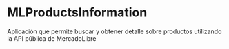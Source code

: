 # MLProductsInformation
Aplicación que permite buscar y obtener detalle sobre productos utilizando la API pública de MercadoLibre
